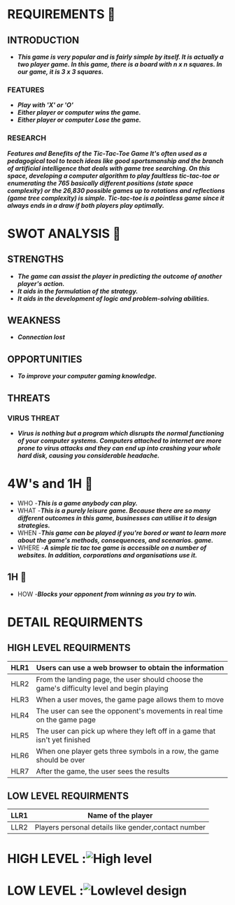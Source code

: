 # REQUIREMENTS 💭

## INTRODUCTION
* ***This game is very popular and is fairly simple by itself. It is actually a two player game. In this game, there is a board with n x n squares. In our game, it is 3 x 3 squares.*** 

### FEATURES 
* ***Play with 'X' or 'O'***
* ***Either player or computer wins the game.***
* ***Either player or computer Lose the game.***
### RESEARCH
***Features and Benefits of the Tic-Tac-Toe Game It's often used as a pedagogical tool to teach ideas like good sportsmanship and the branch of artificial intelligence that deals with game tree searching. On this space, developing a computer algorithm to play faultless tic-tac-toe or enumerating the 765 basically different positions (state space complexity) or the 26,830 possible games up to rotations and reflections (game tree complexity) is simple. Tic-tac-toe is a pointless game since it always ends in a draw if both players play optimally.***

# SWOT ANALYSIS 💭
## STRENGTHS
* ***The game can assist the player in predicting the outcome of another player's action.***
* ***It aids in the formulation of the strategy.***
* ***It aids in the development of logic and problem-solving abilities.***
## WEAKNESS
* ***Connection lost*** 
## OPPORTUNITIES
* ***To improve your computer gaming knowledge.***
## THREATS
### VIRUS THREAT
* ***Virus is nothing but a program which disrupts the normal functioning of your computer systems. Computers attached to internet are more prone to virus attacks and they can end up into crashing your whole hard disk, causing you considerable headache.***
# 4W's and 1H 💭
* WHO   -***This is a game anybody can play.***
* WHAT  -***This is a purely leisure game. Because there are so many different outcomes in this game, businesses can utilise it to design strategies.***
* WHEN  -***This game can be played if you're bored or want to learn more about the game's methods, consequences, and scenarios. game.***
* WHERE -***A simple tic tac toe game is accessible on a number of websites. In addition, corporations and organisations use it.***
## 1H 💭
* HOW -***Blocks your opponent from winning as you try to win.***
# DETAIL REQUIRMENTS
## HIGH LEVEL REQUIRMENTS
| HLR1 | Users can use a web browser to obtain the information |
--- | --- |
HLR2 | From the landing page, the user should choose the game's difficulty level and begin playing|
HLR3 | When a user moves, the game page allows them to move|
HLR4 | The user can see the opponent's movements in real time on the game page|
HLR5 | The user can pick up where they left off in a game that isn't yet finished|
HLR6 | When one player gets three symbols in a row, the game should be over|
HLR7 | After the game, the user sees the results|
## LOW LEVEL REQUIRMENTS
| LLR1 | Name of the player |
--- | --- |
LLR2 | Players personal details like gender,contact number|

# HIGH LEVEL :![High level](https://user-images.githubusercontent.com/69532303/142723126-2faf4876-c3d1-4247-93e1-c596e118bf3e.png)
# LOW LEVEL  :![Lowlevel design](https://user-images.githubusercontent.com/69532303/142723104-1f651e05-f255-4166-8f53-28243125d0e3.png)
